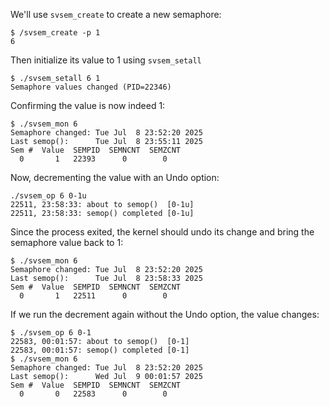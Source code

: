 We'll use `svsem_create` to create a new semaphore:
```
$ /svsem_create -p 1
6
```

Then initialize its value to 1 using `svsem_setall`
```
$ ./svsem_setall 6 1
Semaphore values changed (PID=22346)
```

Confirming the value is now indeed 1:
```
$ ./svsem_mon 6
Semaphore changed: Tue Jul  8 23:52:20 2025
Last semop():      Tue Jul  8 23:55:11 2025
Sem #  Value  SEMPID  SEMNCNT  SEMZCNT
  0       1   22393      0        0
```

Now, decrementing the value with an Undo option:
```
./svsem_op 6 0-1u
22511, 23:58:33: about to semop()  [0-1u]
22511, 23:58:33: semop() completed [0-1u]
```

Since the process exited, the kernel should undo its change and bring the semaphore value back to 1:
```
$ ./svsem_mon 6    
Semaphore changed: Tue Jul  8 23:52:20 2025
Last semop():      Tue Jul  8 23:58:33 2025
Sem #  Value  SEMPID  SEMNCNT  SEMZCNT
  0       1   22511      0        0
```

If we run the decrement again without the Undo option, the value changes:
```
$ ./svsem_op 6 0-1 
22583, 00:01:57: about to semop()  [0-1]
22583, 00:01:57: semop() completed [0-1]
$ ./svsem_mon 6   
Semaphore changed: Tue Jul  8 23:52:20 2025
Last semop():      Wed Jul  9 00:01:57 2025
Sem #  Value  SEMPID  SEMNCNT  SEMZCNT
  0       0   22583      0        0
```
